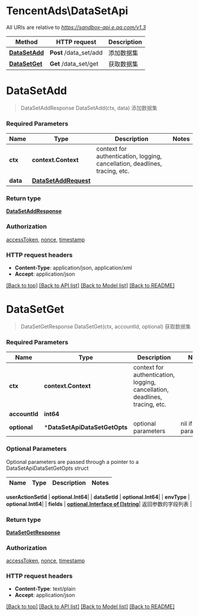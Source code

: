 # TencentAds\DataSetApi

All URIs are relative to *https://sandbox-api.e.qq.com/v1.3*

Method | HTTP request | Description
------------- | ------------- | -------------
[**DataSetAdd**](DataSetApi.md#DataSetAdd) | **Post** /data_set/add | 添加数据集
[**DataSetGet**](DataSetApi.md#DataSetGet) | **Get** /data_set/get | 获取数据集


# **DataSetAdd**
> DataSetAddResponse DataSetAdd(ctx, data)
添加数据集

### Required Parameters

Name | Type | Description  | Notes
------------- | ------------- | ------------- | -------------
 **ctx** | **context.Context** | context for authentication, logging, cancellation, deadlines, tracing, etc.
  **data** | [**DataSetAddRequest**](DataSetAddRequest.md)|  | 

### Return type

[**DataSetAddResponse**](DataSetAddResponse.md)

### Authorization

[accessToken](../README.md#accessToken), [nonce](../README.md#nonce), [timestamp](../README.md#timestamp)

### HTTP request headers

 - **Content-Type**: application/json, application/xml
 - **Accept**: application/json

[[Back to top]](#) [[Back to API list]](../README.md#documentation-for-api-endpoints) [[Back to Model list]](../README.md#documentation-for-models) [[Back to README]](../README.md)

# **DataSetGet**
> DataSetGetResponse DataSetGet(ctx, accountId, optional)
获取数据集

### Required Parameters

Name | Type | Description  | Notes
------------- | ------------- | ------------- | -------------
 **ctx** | **context.Context** | context for authentication, logging, cancellation, deadlines, tracing, etc.
  **accountId** | **int64**|  | 
 **optional** | ***DataSetApiDataSetGetOpts** | optional parameters | nil if no parameters

### Optional Parameters
Optional parameters are passed through a pointer to a DataSetApiDataSetGetOpts struct

Name | Type | Description  | Notes
------------- | ------------- | ------------- | -------------

 **userActionSetId** | **optional.Int64**|  | 
 **dataSetId** | **optional.Int64**|  | 
 **envType** | **optional.Int64**|  | 
 **fields** | [**optional.Interface of []string**](string.md)| 返回参数的字段列表 | 

### Return type

[**DataSetGetResponse**](DataSetGetResponse.md)

### Authorization

[accessToken](../README.md#accessToken), [nonce](../README.md#nonce), [timestamp](../README.md#timestamp)

### HTTP request headers

 - **Content-Type**: text/plain
 - **Accept**: application/json

[[Back to top]](#) [[Back to API list]](../README.md#documentation-for-api-endpoints) [[Back to Model list]](../README.md#documentation-for-models) [[Back to README]](../README.md)

